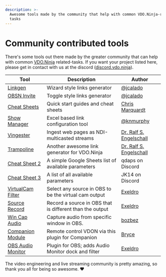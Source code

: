 ```yaml
---
description: >-
  Awesome tools made by the community that help with common VDO.Ninja-related
  tasks
---
```


# Community contributed tools

There's some tools out there made by the greater community that can help with common [VDO.Ninja](https://vdo.ninja) related-tasks. If you want your project listed here, please get in contact with us at the discord ([discord.vdo.ninja](https://discord.vdo.ninja)).

| Tool                                                                                                                  | Description                                              | Author                                                                                       |
| --------------------------------------------------------------------------------------------------------------------- | -------------------------------------------------------- | -------------------------------------------------------------------------------------------- |
| [Linkgen](https://linkgen.obs.ninja)                                                                                  | Wizard style links generator                             | [@jcalado](https://github.com/jcalado/)                                                      |
| [OBSN Invite](https://invite.obs.ninja)                                                                               | Toggle style links generator                             | [@jcalado](https://github.com/jcalado/)                                                      |
| [Cheat Sheets](https://github.com/steveseguin/obsninja/blob/quickstart/README.md)                                     | Quick start guides and cheat sheets                      | [Chris Marquardt](https://chrismarquardt.com)                                                |
| [Show Manager](https://github.com/knmurphy/show-manager-obsn)                                                         | Excel based link configuration tool                      | [@knmurphy](https://github.com/knmurphy)                                                     |
| [Vingester](https://vingester.app)                                                                                    | Ingest web pages as NDI-multicasted streams              | [Dr. Ralf S. Engelschall](https://github.com/rse)                                            |
| [Trampoline](https://rse.github.io/vdo-ninja-trampoline/)                                                             | Another awesome link generator for VDO.Ninja             | [Dr. Ralf S. Engelschall](https://github.com/rse)                                            |
| [Cheat Sheet 2](https://docs.google.com/spreadsheets/d/15xPoTeLnOufB2VCRm-Aj-uP9KCMWMiLTxxypcwEyVsc/edit?usp=sharing) | A simple Google Sheets list of available parameters      | qdaps on Discord                                                                             |
| [Cheat Sheet 3](https://docs.google.com/spreadsheets/d/1rNPus\_c6fLwNIKOr1WCZZVMRWtlNJttUNtvvelInuRU)                 | A list of all available parameters                       | JK14 on Discord                                                                              |
| [VirtualCam Filter](https://github.com/exeldro/obs-virtual-cam-filter)                                                | Select any source in OBS to be the virtual cam output    | [Exeldro](https://obsproject.com/forum/members/exeldro.128836/)                              |
| [Source Record](https://obsproject.com/forum/resources/source-record.1285/)                                           | Record a source in OBS that is different than the output | [Exeldro](https://obsproject.com/forum/members/exeldro.128836/)                              |
| [Win Cap Audio](https://obsproject.com/forum/resources/win-capture-audio.1338/)                                       | Capture audio from specific window in OBS.               |  [bozbez](https://obsproject.com/forum/members/bozbez.344203/)                               |
| [Companion Module](https://github.com/bitfocus/companion-module-vdo-ninja)                                            | Remote control VDON via this plugin for Companion        | [Bryce](https://github.com/bitfocus/companion-module-vdo-ninja/commits?author=bryce-seifert) |
| [OBS Audio Monitor](https://obsproject.com/forum/resources/audio-monitor.1186/)                                       | Plugin for OBS; adds Audio Monitor dock and filter       | [Exeldro](https://obsproject.com/forum/members/exeldro.128836/)                              |

The video engineering and live streaming community is pretty amazing, so thank you all for being so awesome. ♥
